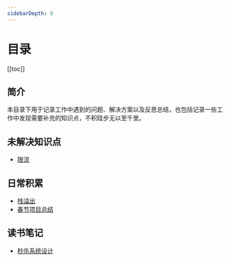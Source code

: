 ```yaml
---
sidebarDepth: 0
---
```


# 目录

[[toc]]

## 简介

   本目录下用于记录工作中遇到的问题、解决方案以及反思总结，也包括记录一些工作中发现需要补充的知识点，不积跬步无以至千里。

## 未解决知识点

- [限流](https://blog.csdn.net/leyangjun/article/details/72357218)

## 日常积累

- [栈溢出](./20181023/)
- [春节项目总结](./20190220/)

## 读书笔记
- [秒杀系统设计](./seckill/)

